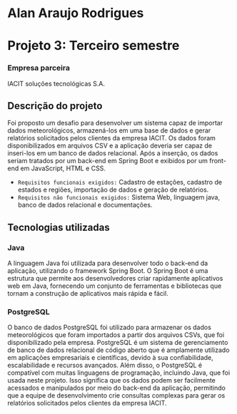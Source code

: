 # Alan Araujo Rodrigues

# Projeto 3: Terceiro semestre

### Empresa parceira  

IACIT soluções tecnológicas S.A.

## Descrição do projeto

Foi proposto um desafio para desenvolver um sistema capaz de importar dados meteorológicos, armazená-los em uma base de dados e gerar relatórios solicitados pelos clientes da empresa IACIT. Os dados foram disponibilizados em arquivos CSV e a aplicação deveria ser capaz de inseri-los em um banco de dados relacional. Após a inserção, os dados seriam tratados por um back-end em Spring Boot e exibidos por um front-end em JavaScript, HTML e CSS.

 - `Requisitos funcionais exigidos:` Cadastro de estações, cadastro de estados e regiões, importação de dados e geração de relatórios.
 - `Requisitos não funcionais exigidos:` Sistema Web, linguagem java, banco de dados relacional e documentações.
 
 ## Tecnologias utilizadas
 
### Java
 
A linguagem Java foi utilizada para desenvolver todo o back-end da aplicação, utilizando o framework Spring Boot. O Spring Boot é uma estrutura que permite aos desenvolvedores criar rapidamente aplicativos web em Java, fornecendo um conjunto de ferramentas e bibliotecas que tornam a construção de aplicativos mais rápida e fácil.

### PostgreSQL

O banco de dados PostgreSQL foi utilizado para armazenar os dados meteorológicos que foram importados a partir dos arquivos CSVs, que foi disponibilizado pela empresa. PostgreSQL é um sistema de gerenciamento de banco de dados relacional de código aberto que é amplamente utilizado em aplicações empresariais e científicas, devido à sua confiabilidade, escalabilidade e recursos avançados. Além disso, o PostgreSQL é compatível com muitas linguagens de programação, incluindo Java, que foi usada neste projeto. Isso significa que os dados podem ser facilmente acessados e manipulados por meio do back-end da aplicação, permitindo que a equipe de desenvolvimento crie consultas complexas para gerar os relatórios solicitados pelos clientes da empresa IACIT.








 
 
 
 
 
 



